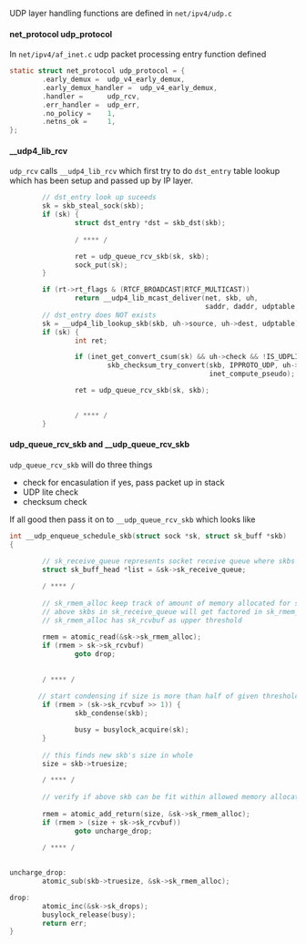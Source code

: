UDP layer handling functions are defined in `net/ipv4/udp.c`

#### net_protocol udp_protocol 
In `net/ipv4/af_inet.c` udp packet processing entry function defined 
```c
static struct net_protocol udp_protocol = {
        .early_demux =  udp_v4_early_demux,
        .early_demux_handler =  udp_v4_early_demux,
        .handler =      udp_rcv,
        .err_handler =  udp_err,
        .no_policy =    1,
        .netns_ok =     1,
};
```

#### __udp4_lib_rcv
`udp_rcv` calls `__udp4_lib_rcv` which first try to do `dst_entry` table lookup which has been setup and passed up by IP layer.
```c
        // dst_entry look up suceeds
        sk = skb_steal_sock(skb);
        if (sk) {
                struct dst_entry *dst = skb_dst(skb);
                
                / **** /

                ret = udp_queue_rcv_skb(sk, skb);
                sock_put(sk);
        }

        if (rt->rt_flags & (RTCF_BROADCAST|RTCF_MULTICAST))
                return __udp4_lib_mcast_deliver(net, skb, uh,
                                                saddr, daddr, udptable, proto);
        // dst_entry does NOT exists
        sk = __udp4_lib_lookup_skb(skb, uh->source, uh->dest, udptable);
        if (sk) {
                int ret;

                if (inet_get_convert_csum(sk) && uh->check && !IS_UDPLITE(sk))
                        skb_checksum_try_convert(skb, IPPROTO_UDP, uh->check,
                                                 inet_compute_pseudo);

                ret = udp_queue_rcv_skb(sk, skb);

             
                / **** /
        }

```

#### udp_queue_rcv_skb and __udp_queue_rcv_skb

`udp_queue_rcv_skb` will do three things
- check for encasulation if yes, pass packet up in stack
- UDP lite check 
- checksum check


If all good then pass it on to `__udp_queue_rcv_skb` which looks like
```c
int __udp_enqueue_schedule_skb(struct sock *sk, struct sk_buff *skb)
{
        
        // sk_receive_queue represents socket receive queue where skbs are lined up
        struct sk_buff_head *list = &sk->sk_receive_queue;

        / **** /
        
        // sk_rmem_alloc keep track of amount of memory allocated for socket 
        // above skbs in sk_receive_queue will get factored in sk_rmem_alloc
        // sk_rmem_alloc has sk_rcvbuf as upper threshold 
        
        rmem = atomic_read(&sk->sk_rmem_alloc);
        if (rmem > sk->sk_rcvbuf)
                goto drop;
        
        
        / **** /
       
       // start condensing if size is more than half of given threshold
        if (rmem > (sk->sk_rcvbuf >> 1)) {
                skb_condense(skb);

                busy = busylock_acquire(sk);
        }
        
        // this finds new skb's size in whole
        size = skb->truesize;

        / **** /
 
        // verify if above skb can be fit within allowed memory allocation
        
        rmem = atomic_add_return(size, &sk->sk_rmem_alloc);
        if (rmem > (size + sk->sk_rcvbuf))
                goto uncharge_drop;

        / **** /
        
        
uncharge_drop:
        atomic_sub(skb->truesize, &sk->sk_rmem_alloc);

drop:
        atomic_inc(&sk->sk_drops);
        busylock_release(busy);
        return err;
}
```



